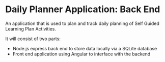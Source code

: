 # Daily Planner Application: Back End

An application that is used to plan and track daily planning of Self Guided Learning Plan Activities.

It will consist of two parts:

- Node.js express back end to store data locally via a SQLite database
- Front end application using Angular to interface with the backend
